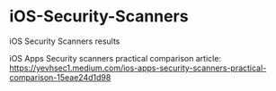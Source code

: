 # iOS-Security-Scanners
iOS Security Scanners results 

iOS Apps Security scanners practical comparison article: https://yevhsec1.medium.com/ios-apps-security-scanners-practical-comparison-15eae24d1d98
